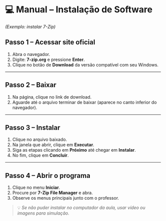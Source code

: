 # 💻 Manual – Instalação de Software

_(Exemplo: instalar 7-Zip)_

## Passo 1 – Acessar site oficial

1. Abra o navegador.
2. Digite: **7-zip.org** e pressione **Enter**.
3. Clique no botão de **Download** da versão compatível com seu Windows.

---

## Passo 2 – Baixar

1. Na página, clique no link de download.
2. Aguarde até o arquivo terminar de baixar (aparece no canto inferior do navegador).

---

## Passo 3 – Instalar

1. Clique no arquivo baixado.
2. Na janela que abrir, clique em **Executar**.
3. Siga as etapas clicando em **Próximo** até chegar em **Instalar**.
4. No fim, clique em **Concluir**.

---

## Passo 4 – Abrir o programa

1. Clique no menu **Iniciar**.
2. Procure por **7-Zip File Manager** e abra.
3. Observe os menus principais junto com o professor.

> 💡 _Se não puder instalar no computador da aula, usar vídeo ou imagens para simulação._
